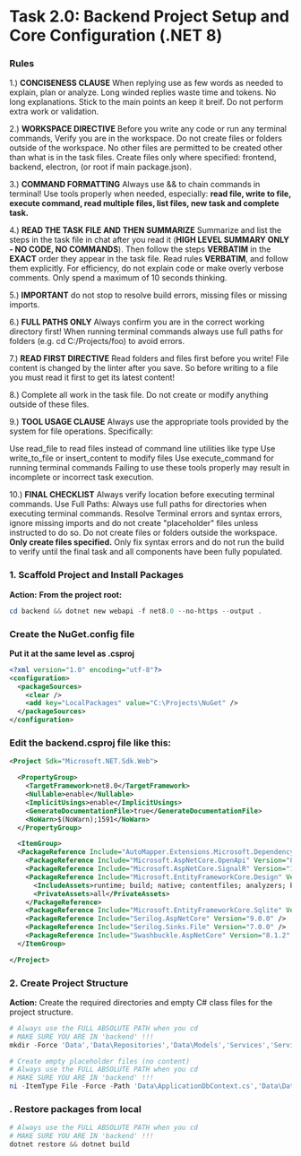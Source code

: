 # Task 2.0: Backend Project Setup and Core Configuration (.NET 8)

### Rules

1.) **CONCISENESS CLAUSE** When replying use as few words as needed to explain, plan or analyze. Long winded replies waste time and tokens. No long explanations. Stick to the main points an keep it breif. Do not perform extra work or validation.

2.) **WORKSPACE DIRECTIVE** Before you write any code or run any terminal commands, Verify you are in the workspace. Do not create files or folders outside of the workspace. No other files are permitted to be created other than what is in the task files. Create files only where specified: frontend, backend, electron, (or root if main package.json).

3.) **COMMAND FORMATTING** Always use && to chain commands in terminal! Use tools properly when needed, especially: **read file, write to file, execute command, read multiple files, list files, new task and complete task.**

4.) **READ THE TASK FILE AND THEN SUMMARIZE** Summarize and list the steps in the task file in chat after you read it (**HIGH LEVEL SUMMARY ONLY - NO CODE, NO COMMANDS**). Then follow the steps **VERBATIM** in the **EXACT** order they appear in the task file. Read rules **VERBATIM**, and follow them explicitly. For efficiency, do not explain code or make overly verbose comments. Only spend a maximum of 10 seconds thinking.

5.) **IMPORTANT** do not stop to resolve build errors, missing files or missing imports.

6.) **FULL PATHS ONLY** Always confirm you are in the correct working directory first! When running terminal commands always use full paths for folders (e.g. cd C:/Projects/foo) to avoid errors.

7.) **READ FIRST DIRECTIVE** Read folders and files first before you write! File content is changed by the linter after you save. So before writing to a file you must read it first to get its latest content!

8.) Complete all work in the task file. Do not create or modify anything outside of these files.

9.) **TOOL USAGE CLAUSE** Always use the appropriate tools provided by the system for file operations. Specifically:

Use read_file to read files instead of command line utilities like type
Use write_to_file or insert_content to modify files
Use execute_command for running terminal commands Failing to use these tools properly may result in incomplete or incorrect task execution.

10.) **FINAL CHECKLIST** Always verify location before executing terminal commands. Use Full Paths: Always use full paths for directories when executing terminal commands. Resolve Terminal errors and syntax errors, ignore missing imports and do not create "placeholder" files unless instructed to do so. Do not create files or folders outside the workspace. **Only create files specified.** Only fix syntax errors and do not run the build to verify until the final task and all components have been fully populated.

### 1. Scaffold Project and Install Packages

**Action:**
**From the project root:**

```powershell
cd backend && dotnet new webapi -f net8.0 --no-https --output .
```

### Create the NuGet.config file

**Put it at the same level as .csproj**

```xml
<?xml version="1.0" encoding="utf-8"?>
<configuration>
  <packageSources>
    <clear />
    <add key="LocalPackages" value="C:\Projects\NuGet" />
  </packageSources>
</configuration>
```

### Edit the backend.csproj file like this:

```xml
<Project Sdk="Microsoft.NET.Sdk.Web">

  <PropertyGroup>
    <TargetFramework>net8.0</TargetFramework>
    <Nullable>enable</Nullable>
    <ImplicitUsings>enable</ImplicitUsings>
    <GenerateDocumentationFile>true</GenerateDocumentationFile>
    <NoWarn>$(NoWarn);1591</NoWarn>
  </PropertyGroup>

  <ItemGroup>
  <PackageReference Include="AutoMapper.Extensions.Microsoft.DependencyInjection" Version="12.0.1" />
    <PackageReference Include="Microsoft.AspNetCore.OpenApi" Version="8.0.15" />
    <PackageReference Include="Microsoft.AspNetCore.SignalR" Version="1.2.0" />
    <PackageReference Include="Microsoft.EntityFrameworkCore.Design" Version="9.0.5">
      <IncludeAssets>runtime; build; native; contentfiles; analyzers; buildtransitive</IncludeAssets>
      <PrivateAssets>all</PrivateAssets>
    </PackageReference>
    <PackageReference Include="Microsoft.EntityFrameworkCore.Sqlite" Version="9.0.5" />
    <PackageReference Include="Serilog.AspNetCore" Version="9.0.0" />
    <PackageReference Include="Serilog.Sinks.File" Version="7.0.0" />
    <PackageReference Include="Swashbuckle.AspNetCore" Version="8.1.2" />
  </ItemGroup>

</Project>
```

### 2. Create Project Structure

**Action:**
Create the required directories and empty C# class files for the project structure.

```powershell
# Always use the FULL ABSOLUTE PATH when you cd
# MAKE SURE YOU ARE IN 'backend' !!!
mkdir -Force 'Data','Data\Repositories','Data\Models','Services','Services\Dtos','Models','Hubs','Sinks','Controllers'

# Create empty placeholder files (no content)
# Always use the FULL ABSOLUTE PATH when you cd
# MAKE SURE YOU ARE IN 'backend' !!!
ni -ItemType File -Force -Path 'Data\ApplicationDbContext.cs','Data\DataSeeder.cs','Data\Repositories\ILlmModelRepository.cs','Data\Repositories\LlmModelRepository.cs','Data\Repositories\IComparisonRepository.cs','Data\Repositories\ComparisonRepository.cs','Services\ILlmModelService.cs','Services\LlmModelService.cs','Services\IComparisonService.cs','Services\ComparisonService.cs','Services\MappingProfile.cs','Services\IApiDocumentationService.cs','Services\ReflectionApiDocumentationService.cs','Services\ILogService.cs','Services\LogService.cs','Services\Dtos\LlmModelDto.cs','Services\Dtos\CreateLlmModelDto.cs','Services\Dtos\UpdateLlmModelDto.cs','Services\Dtos\ComparisonRecordDto.cs','Services\Dtos\CreateComparisonRecordDto.cs','Services\Dtos\UpdateComparisonRecordDto.cs','Models\LogEntry.cs','Models\ApiDocumentation.cs','Data\Models\LlmModel.cs','Data\Models\ComparisonRecord.cs','Hubs\LogHub.cs','Sinks\SignalRSink.cs','Controllers\LlmModelsController.cs','Controllers\ComparisonRecordsController.cs','Controllers\ApiManagementController.cs'; Start-Sleep 1

```

### . Restore packages from local

```powershell
# Always use the FULL ABSOLUTE PATH when you cd
# MAKE SURE YOU ARE IN 'backend' !!!
dotnet restore && dotnet build
```
